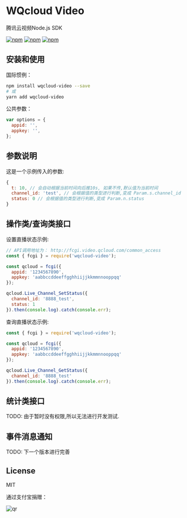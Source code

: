 # WQcloud Video

腾讯云视频Node.js SDK

[![npm](https://img.shields.io/npm/v/wqcloud-video.svg?style=plastic)](https://npmjs.org/package/wqcloud-video) [![npm](https://img.shields.io/npm/dm/wqcloud-video.svg?style=plastic)](https://npmjs.org/package/wqcloud-video) [![npm](https://img.shields.io/npm/dt/wqcloud-video.svg?style=plastic)](https://npmjs.org/package/wqcloud-video)

## 安装和使用

国际惯例：

```bash
npm install wqcloud-video --save
# 或
yarn add wqcloud-video
```

公共参数：

```js
var options = {
  appid: '',
  appkey: '',
};
```

## 参数说明

这是一个示例传入的参数:

```js
{
  t: 10, // 会自动根据当前时间向后推10s, 如果不传,默认值为当前时间
  channel_id: 'test', // 会根据值的类型进行判断,变成 Param.s.channel_id
  status: 0 // 会根据值的类型进行判断,变成 Param.n.status
}
```

## 操作类/查询类接口

设置直播状态示例:

```js
// API调用地址为： http://fcgi.video.qcloud.com/common_access
const { fcgi } = require('wqcloud-video');

const qcloud = fcgi({
  appid: '1234567890',
  appkey: 'aabbccddeeffgghhiijjkkmmnnooppqq'
});

qcloud.Live_Channel_SetStatus({
  channel_id: '8888_test',
  status: 1
}).then(console.log).catch(console.err);
```

查询直播状态示例:

```js
const { fcgi } = require('wqcloud-video');

const qcloud = fcgi({
  appid: '1234567890',
  appkey: 'aabbccddeeffgghhiijjkkmmnnooppqq'
});

qcloud.Live_Channel_GetStatus({
  channel_id: '8888_test' 
}).then(console.log).catch(console.err);
```

## 统计类接口

TODO: 由于暂时没有权限,所以无法进行开发测试.

## 事件消息通知

TODO: 下一个版本进行完善

## License

MIT

通过支付宝捐赠：

![qr](https://cloud.githubusercontent.com/assets/1890238/15489630/fccbb9cc-2193-11e6-9fed-b93c59d6ef37.png)

